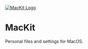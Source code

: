 [![MacKit Logo](http://i.imgur.com/x3wotUI.png)](http://smaili.org/)

# MacKit
Personal files and settings for MacOS.
